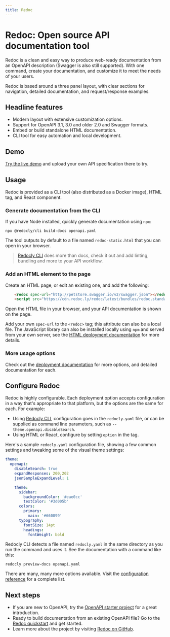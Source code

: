 ```yaml
---
title: Redoc
---
```


# Redoc: Open source API documentation tool

Redoc is a clean and easy way to produce web-ready documentation from an OpenAPI description (Swagger is also still supported). With one command, create your documentation, and customize it to meet the needs of your users.

Redoc is based around a three panel layout, with clear sections for navigation, detailed documentation, and request/response examples.

## Headline features

* Modern layout with extensive customization options.
* Support for OpenAPI 3.1, 3.0 and older 2.0 and Swagger formats.
* Embed or build standalone HTML documentation.
* CLI tool for easy automation and local development.

## Demo

[Try the live demo](https://redocly.github.io/redoc/) and upload your own API specification there to try.

## Usage

Redoc is provided as a CLI tool (also distributed as a Docker image), HTML tag, and React component.

### Generate documentation from the CLI

If you have Node installed, quickly generate documentation using `npx`:

```
npx @redocly/cli build-docs openapi.yaml 
```

The tool outputs by default to a file named `redoc-static.html` that you can open in your browser.

> [Redocly CLI](https://github.com/Redocly/redocly-cli/) does more than docs, check it out and add linting, bundling and more to your API workflow.

### Add an HTML element to the page

Create an HTML page, or edit an existing one, and add the following:

```html
    <redoc spec-url="http://petstore.swagger.io/v2/swagger.json"></redoc>
    <script src="https://cdn.redoc.ly/redoc/latest/bundles/redoc.standalone.js"> </script>
```

Open the HTML file in your browser, and your API documentation is shown on the page.

Add your own `spec-url` to the `<redoc>` tag; this attribute can also be a local file. The JavaScript library can also be installed locally using `npm` and served from your own server, see the [HTML deployment documentation](https://redocly.com/docs/redoc/deployment/html/) for more details.

### More usage options

Check out the [deployment documentation](./deploment/index/md) for more options, and detailed documentation for each.

## Configure Redoc

Redoc is highly configurable. Each deployment option accepts configuration in a way that's appropriate to that platform, but the options are the same for each. For example:

* Using [Redocly CLI](../cli/index.md), configuration goes in the `redocly.yaml` file, or can be supplied as command line parameters, such as `--theme.openapi.disableSearch`.
* Using HTML or React, configure by setting `option` in the tag.

Here's a sample `redocly.yaml` configuration file, showing a few common settings and tweaking some of the visual theme settings:

```yaml
theme:
  openapi:
    disableSearch: true
    expandResponses: 200,202
    jsonSampleExpandLevel: 1

    theme:
      sidebar:
        backgroundColor: '#eae0cc'
        textColor: '#3d005b'
      colors:
        primary:
          main: '#660099'
      typography:
        fontSize: 14pt
        headings:
          fontWeight: bold
```

Redocly CLI detects a file named `redocly.yaml` in the same directory as you run the command and uses it. See the documentation with a command like this:

```
redocly preview-docs openapi.yaml
```

There are many, many more options available. Visit the [configuration reference](./config.md) for a complete list.

## Next steps

* If you are new to OpenAPI, try the [OpenAPI starter project](../../cli/openapi-starter/) for a great introduction.
* Ready to build documentation from an existing OpenAPI file? Go to the [Redoc quickstart](./quickstart.md) and get started.
* Learn more about the project by visiting [Redoc on GitHub](https://github.com/Redocly/redoc).
